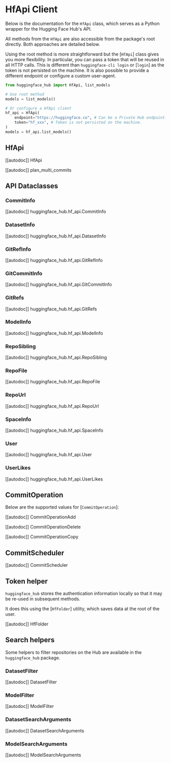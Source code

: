 <!--⚠️ Note that this file is in Markdown but contain specific syntax for our doc-builder (similar to MDX) that may not be
rendered properly in your Markdown viewer.
-->

# HfApi Client

Below is the documentation for the `HfApi` class, which serves as a Python wrapper for the Hugging Face Hub's API.

All methods from the `HfApi` are also accessible from the package's root directly. Both approaches are detailed below.

Using the root method is more straightforward but the [`HfApi`] class gives you more flexibility.
In particular, you can pass a token that will be reused in all HTTP calls. This is different
than `huggingface-cli login` or [`login`] as the token is not persisted on the machine.
It is also possible to provide a different endpoint or configure a custom user-agent.

```python
from huggingface_hub import HfApi, list_models

# Use root method
models = list_models()

# Or configure a HfApi client
hf_api = HfApi(
    endpoint="https://huggingface.co", # Can be a Private Hub endpoint.
    token="hf_xxx", # Token is not persisted on the machine.
)
models = hf_api.list_models()
```

## HfApi

[[autodoc]] HfApi

[[autodoc]] plan_multi_commits

## API Dataclasses

### CommitInfo

[[autodoc]] huggingface_hub.hf_api.CommitInfo

### DatasetInfo

[[autodoc]] huggingface_hub.hf_api.DatasetInfo

### GitRefInfo

[[autodoc]] huggingface_hub.hf_api.GitRefInfo

### GitCommitInfo

[[autodoc]] huggingface_hub.hf_api.GitCommitInfo

### GitRefs

[[autodoc]] huggingface_hub.hf_api.GitRefs

### ModelInfo

[[autodoc]] huggingface_hub.hf_api.ModelInfo

### RepoSibling

[[autodoc]] huggingface_hub.hf_api.RepoSibling

### RepoFile

[[autodoc]] huggingface_hub.hf_api.RepoFile

### RepoUrl

[[autodoc]] huggingface_hub.hf_api.RepoUrl

### SpaceInfo

[[autodoc]] huggingface_hub.hf_api.SpaceInfo

### User

[[autodoc]] huggingface_hub.hf_api.User

### UserLikes

[[autodoc]] huggingface_hub.hf_api.UserLikes

## CommitOperation

Below are the supported values for [`CommitOperation`]:

[[autodoc]] CommitOperationAdd

[[autodoc]] CommitOperationDelete

[[autodoc]] CommitOperationCopy

## CommitScheduler

[[autodoc]] CommitScheduler

## Token helper

`huggingface_hub` stores the authentication information locally so that it may be re-used in subsequent
methods.

It does this using the [`HfFolder`] utility, which saves data at the root of the user.

[[autodoc]] HfFolder

## Search helpers

Some helpers to filter repositories on the Hub are available in the `huggingface_hub` package.

### DatasetFilter

[[autodoc]] DatasetFilter

### ModelFilter

[[autodoc]] ModelFilter

### DatasetSearchArguments

[[autodoc]] DatasetSearchArguments

### ModelSearchArguments

[[autodoc]] ModelSearchArguments
